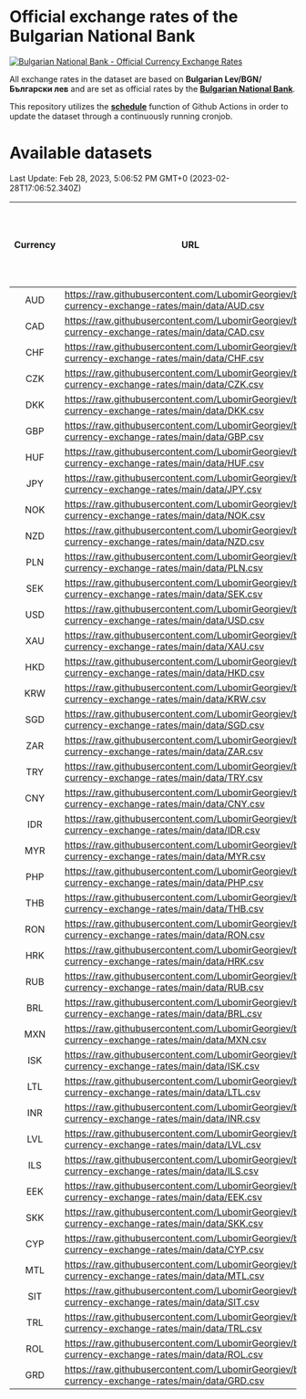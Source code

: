 # Official exchange rates of the Bulgarian National Bank

[![Bulgarian National Bank - Official Currency Exchange Rates](https://github.com/LubomirGeorgiev/bnb-currency-exchange-rates/actions/workflows/update-rates.yml/badge.svg?branch=main)](https://github.com/LubomirGeorgiev/bnb-currency-exchange-rates/actions/workflows/update-rates.yml)

All exchange rates in the dataset are based on **Bulgarian Lev/BGN/Български лев** and are set as official rates by the [**Bulgarian National Bank**](https://www.bnb.bg/Statistics/StExternalSector/StExchangeRates/StERForeignCurrencies/index.htm?toLang=_EN).

This repository utilizes the [**schedule**](https://docs.github.com/en/actions/reference/events-that-trigger-workflows) function of Github Actions in order to update the dataset through a continuously running cronjob.

# Available datasets

<!-- START LINKS (DO NOT EVER FU*ING DELETE THIS COMMENT FOR THE LOVE OF YOUR LIFE!!! IF YOU ARE CURIOS HOW IT WORKS, YOU CAN HAVE A LOOK AT ./src/updateReadme.ts) -->

Last Update: Feb 28, 2023, 5:06:52 PM GMT+0 (2023-02-28T17:06:52.340Z)

| Currency | URL                                                                                             | Number of records | Number of missing days that were filled in |
| :------: | ----------------------------------------------------------------------------------------------- | :---------------: | :----------------------------------------: |
|   AUD    | https://raw.githubusercontent.com/LubomirGeorgiev/bnb-currency-exchange-rates/main/data/AUD.csv |       8425        |                    2605                    |
|   CAD    | https://raw.githubusercontent.com/LubomirGeorgiev/bnb-currency-exchange-rates/main/data/CAD.csv |       8425        |                    2605                    |
|   CHF    | https://raw.githubusercontent.com/LubomirGeorgiev/bnb-currency-exchange-rates/main/data/CHF.csv |       8425        |                    2605                    |
|   CZK    | https://raw.githubusercontent.com/LubomirGeorgiev/bnb-currency-exchange-rates/main/data/CZK.csv |       8425        |                    2605                    |
|   DKK    | https://raw.githubusercontent.com/LubomirGeorgiev/bnb-currency-exchange-rates/main/data/DKK.csv |       8425        |                    2605                    |
|   GBP    | https://raw.githubusercontent.com/LubomirGeorgiev/bnb-currency-exchange-rates/main/data/GBP.csv |       8425        |                    2605                    |
|   HUF    | https://raw.githubusercontent.com/LubomirGeorgiev/bnb-currency-exchange-rates/main/data/HUF.csv |       8425        |                    2605                    |
|   JPY    | https://raw.githubusercontent.com/LubomirGeorgiev/bnb-currency-exchange-rates/main/data/JPY.csv |       8425        |                    2605                    |
|   NOK    | https://raw.githubusercontent.com/LubomirGeorgiev/bnb-currency-exchange-rates/main/data/NOK.csv |       8425        |                    2605                    |
|   NZD    | https://raw.githubusercontent.com/LubomirGeorgiev/bnb-currency-exchange-rates/main/data/NZD.csv |       8425        |                    2605                    |
|   PLN    | https://raw.githubusercontent.com/LubomirGeorgiev/bnb-currency-exchange-rates/main/data/PLN.csv |       8425        |                    2605                    |
|   SEK    | https://raw.githubusercontent.com/LubomirGeorgiev/bnb-currency-exchange-rates/main/data/SEK.csv |       8425        |                    2605                    |
|   USD    | https://raw.githubusercontent.com/LubomirGeorgiev/bnb-currency-exchange-rates/main/data/USD.csv |       8425        |                    2605                    |
|   XAU    | https://raw.githubusercontent.com/LubomirGeorgiev/bnb-currency-exchange-rates/main/data/XAU.csv |       8425        |                    2607                    |
|   HKD    | https://raw.githubusercontent.com/LubomirGeorgiev/bnb-currency-exchange-rates/main/data/HKD.csv |       8123        |                    2514                    |
|   KRW    | https://raw.githubusercontent.com/LubomirGeorgiev/bnb-currency-exchange-rates/main/data/KRW.csv |       8123        |                    2514                    |
|   SGD    | https://raw.githubusercontent.com/LubomirGeorgiev/bnb-currency-exchange-rates/main/data/SGD.csv |       8123        |                    2514                    |
|   ZAR    | https://raw.githubusercontent.com/LubomirGeorgiev/bnb-currency-exchange-rates/main/data/ZAR.csv |       8123        |                    2514                    |
|   TRY    | https://raw.githubusercontent.com/LubomirGeorgiev/bnb-currency-exchange-rates/main/data/TRY.csv |       6605        |                    2044                    |
|   CNY    | https://raw.githubusercontent.com/LubomirGeorgiev/bnb-currency-exchange-rates/main/data/CNY.csv |       6485        |                    2008                    |
|   IDR    | https://raw.githubusercontent.com/LubomirGeorgiev/bnb-currency-exchange-rates/main/data/IDR.csv |       6485        |                    2008                    |
|   MYR    | https://raw.githubusercontent.com/LubomirGeorgiev/bnb-currency-exchange-rates/main/data/MYR.csv |       6485        |                    2008                    |
|   PHP    | https://raw.githubusercontent.com/LubomirGeorgiev/bnb-currency-exchange-rates/main/data/PHP.csv |       6485        |                    2008                    |
|   THB    | https://raw.githubusercontent.com/LubomirGeorgiev/bnb-currency-exchange-rates/main/data/THB.csv |       6485        |                    2008                    |
|   RON    | https://raw.githubusercontent.com/LubomirGeorgiev/bnb-currency-exchange-rates/main/data/RON.csv |       6426        |                    1990                    |
|   HRK    | https://raw.githubusercontent.com/LubomirGeorgiev/bnb-currency-exchange-rates/main/data/HRK.csv |       6425        |                    1989                    |
|   RUB    | https://raw.githubusercontent.com/LubomirGeorgiev/bnb-currency-exchange-rates/main/data/RUB.csv |       6123        |                    1894                    |
|   BRL    | https://raw.githubusercontent.com/LubomirGeorgiev/bnb-currency-exchange-rates/main/data/BRL.csv |       5514        |                    1710                    |
|   MXN    | https://raw.githubusercontent.com/LubomirGeorgiev/bnb-currency-exchange-rates/main/data/MXN.csv |       5514        |                    1710                    |
|   ISK    | https://raw.githubusercontent.com/LubomirGeorgiev/bnb-currency-exchange-rates/main/data/ISK.csv |       5428        |                    1686                    |
|   LTL    | https://raw.githubusercontent.com/LubomirGeorgiev/bnb-currency-exchange-rates/main/data/LTL.csv |       5155        |                    1584                    |
|   INR    | https://raw.githubusercontent.com/LubomirGeorgiev/bnb-currency-exchange-rates/main/data/INR.csv |       5147        |                    1596                    |
|   LVL    | https://raw.githubusercontent.com/LubomirGeorgiev/bnb-currency-exchange-rates/main/data/LVL.csv |       4790        |                    1470                    |
|   ILS    | https://raw.githubusercontent.com/LubomirGeorgiev/bnb-currency-exchange-rates/main/data/ILS.csv |       4422        |                    1376                    |
|   EEK    | https://raw.githubusercontent.com/LubomirGeorgiev/bnb-currency-exchange-rates/main/data/EEK.csv |       4000        |                    1226                    |
|   SKK    | https://raw.githubusercontent.com/LubomirGeorgiev/bnb-currency-exchange-rates/main/data/SKK.csv |       2971        |                    913                     |
|   CYP    | https://raw.githubusercontent.com/LubomirGeorgiev/bnb-currency-exchange-rates/main/data/CYP.csv |       2907        |                    891                     |
|   MTL    | https://raw.githubusercontent.com/LubomirGeorgiev/bnb-currency-exchange-rates/main/data/MTL.csv |       2605        |                    800                     |
|   SIT    | https://raw.githubusercontent.com/LubomirGeorgiev/bnb-currency-exchange-rates/main/data/SIT.csv |       2543        |                    779                     |
|   TRL    | https://raw.githubusercontent.com/LubomirGeorgiev/bnb-currency-exchange-rates/main/data/TRL.csv |       1818        |                    559                     |
|   ROL    | https://raw.githubusercontent.com/LubomirGeorgiev/bnb-currency-exchange-rates/main/data/ROL.csv |       1697        |                    524                     |
|   GRD    | https://raw.githubusercontent.com/LubomirGeorgiev/bnb-currency-exchange-rates/main/data/GRD.csv |        361        |                    109                     |

<!-- END LINKS (DO NOT EVER FU*ING DELETE THIS COMMENT FOR THE LOVE OF YOUR LIFE!!! IF YOU ARE CURIOS HOW IT WORKS, YOU CAN HAVE A LOOK AT ./src/updateReadme.ts) -->
